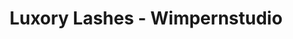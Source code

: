---
title: "Luxory Lashes - Wimpernstudio"
url: /rostock/luxory-lashes-wimpernstudio/
shop: Kosmetik
---